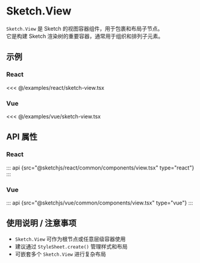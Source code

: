 # Sketch.View

`Sketch.View` 是 Sketch 的视图容器组件，用于包裹和布局子节点。  
它是构建 Sketch 渲染树的重要容器，通常用于组织和排列子元素。

## 示例

### React

<<< @/examples/react/sketch-view.tsx

### Vue

<<< @/examples/vue/sketch-view.tsx

## API 属性

### React

::: api {src="@sketchjs/react/common/components/view.tsx" type="react"}
:::

### Vue

::: api {src="@sketchjs/vue/common/components/view.tsx" type="vue"}
:::

## 使用说明 / 注意事项

- `Sketch.View` 可作为根节点或任意层级容器使用
- 建议通过 `StyleSheet.create()` 管理样式和布局
- 可嵌套多个 `Sketch.View` 进行复杂布局
